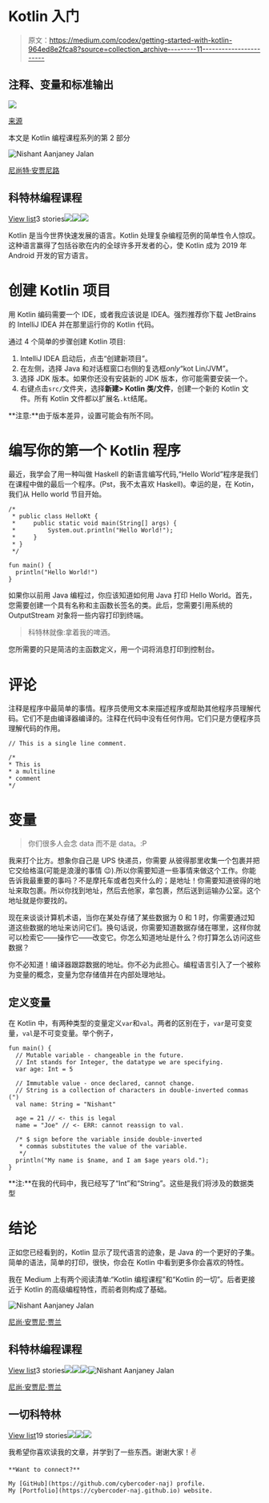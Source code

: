 # Kotlin 入门

> 原文：<https://medium.com/codex/getting-started-with-kotlin-964ed8e2fca8?source=collection_archive---------11----------------------->

## 注释、变量和标准输出

![](img/619bcd9141a4e9cb1c52a0ea71b60981.png)

[来源](https://www.google.com/url?sa=i&url=https%3A%2F%2Fwww.sngular.com%2Fkotlin-programming-good-idea%2F&psig=AOvVaw0qECcsYNQNpAk2Z2yosCeG&ust=1668215501544000&source=images&cd=vfe&ved=0CBEQ3YkBahcKEwjI_v-V-aT7AhUAAAAAHQAAAAAQAw)

本文是 Kotlin 编程课程系列的第 2 部分

![Nishant Aanjaney Jalan](img/c818d35ccc9090c3e339648aaa3eff62.png)

[尼尚特·安贾尼路](/@cybercoder.naj?source=post_page-----964ed8e2fca8--------------------------------)

## 科特林编程课程

[View list](/@cybercoder.naj/list/kotlin-programming-course-86768cb5ed32?source=post_page-----964ed8e2fca8--------------------------------)3 stories![](img/af31d8b6a38b2aedfb5b6a4ea35bb9e5.png)![](img/7bfe6e8668e81f20a02516b38a466460.png)![](img/9254825c74e733a26b215a4907e00574.png)

Kotlin 是当今世界快速发展的语言。Kotlin 处理复杂编程范例的简单性令人惊叹。这种语言赢得了包括谷歌在内的全球许多开发者的心，使 Kotlin 成为 2019 年 Android
开发的官方语言。

# 创建 Kotlin 项目

用 Kotlin 编码需要一个 IDE，或者我应该说是 IDEA。强烈推荐你下载 JetBrains 的 IntelliJ IDEA 并在那里运行你的 Kotlin 代码。

通过 4 个简单的步骤创建 Kotlin 项目:

1.  IntelliJ IDEA 启动后，点击“创建新项目”。
2.  在左侧，选择 Java 和对话框窗口右侧的复选框*only*“kot Lin/JVM”。
3.  选择 JDK 版本。如果你还没有安装新的 JDK 版本，你可能需要安装一个。
4.  右键点击`src/`文件夹，选择**新建> Kotlin 类/文件**，创建一个新的 Kotlin 文件。所有 Kotlin 文件都以扩展名`.kt`结尾。

**注意:**由于版本差异，设置可能会有所不同。

# 编写你的第一个 Kotlin 程序

最近，我学会了用一种叫做 Haskell 的新语言编写代码,“Hello World”程序是我们在课程中做的最后一个程序。(Pst，我不太喜欢 Haskell)。幸运的是，在 Kotin，我们从 Hello world 节目开始。

```
/*
 * public class HelloKt {
 *     public static void main(String[] args) {
 *         System.out.println("Hello World!");
 *     }
 * }
 */

fun main() {
  println("Hello World!")
}
```

如果你以前用 Java 编程过，你应该知道如何用 Java 打印 Hello World。首先，您需要创建一个具有名称和主函数长签名的类。此后，您需要引用系统的 OutputStream 对象将一些内容打印到终端。

> 科特林就像:拿着我的啤酒。

您所需要的只是简洁的主函数定义，用一个词将消息打印到控制台。

# 评论

注释是程序中最简单的事情。程序员使用文本来描述程序或帮助其他程序员理解代码。它们不是由编译器编译的。注释在代码中没有任何作用。它们只是方便程序员理解代码的作用。

```
// This is a single line comment.

/*
* This is
* a multiline
* comment
*/
```

# 变量

> 你们很多人会念 data 而不是 data。:P

我来打个比方。想象你自己是 UPS 快递员，你需要
从彼得那里收集一个包裹并把它交给格温(可能是浪漫的事情
😉).所以你需要知道一些事情来做这个工作。你能告诉我最重要的事吗？不是摩托车或者包夹什么的；是地址！你需要知道彼得的地址来取包裹。所以你找到地址，然后去他家，拿包裹，然后送到运输办公室。这个地址就是你要找的。

现在来谈谈计算机术语，当你在某处存储了某些数据为 0 和 1 时，你需要通过知道这些数据的地址来访问它们。换句话说，你需要知道数据存储在哪里，这样你就可以检索它——操作它——改变它。你怎么知道地址是什么？你打算怎么访问这些数据？

你不必知道！编译器跟踪数据的地址。你不必为此担心。编程语言引入了一个被称为变量的概念，变量为您存储值并在内部处理地址。

## 定义变量

在 Kotlin 中，有两种类型的变量定义`var`和`val`。两者的区别在于，`var`是可变变量，`val`是不可变变量。举个例子，

```
fun main() {
  // Mutable variable - changeable in the future.
  // Int stands for Integer, the datatype we are specifying.
  var age: Int = 5

  // Immutable value - once declared, cannot change.
  // String is a collection of characters in double-inverted commas (")
  val name: String = "Nishant"

  age = 21 // <- this is legal
  name = "Joe" // <- ERR: cannot reassign to val.

  /* $ sign before the variable inside double-inverted
   * commas substitutes the value of the variable.
   */
  println("My name is $name, and I am $age years old.");
}
```

**注:**在我的代码中，我已经写了“Int”和“String”。这些是我们将涉及的数据类型

# 结论

正如您已经看到的，Kotlin 显示了现代语言的迹象，是 Java 的一个更好的子集。简单的语法，简单的打印，很快，你会在 Kotlin 中看到更多你会喜欢的特性。

我在 Medium 上有两个阅读清单:“Kotlin 编程课程”和“Kotlin 的一切”。后者更接近于 Kotlin 的高级编程特性，而前者则构成了基础。

![Nishant Aanjaney Jalan](img/c818d35ccc9090c3e339648aaa3eff62.png)

[尼尚·安贾尼·贾兰](/@cybercoder.naj?source=post_page-----964ed8e2fca8--------------------------------)

## 科特林编程课程

[View list](/@cybercoder.naj/list/kotlin-programming-course-86768cb5ed32?source=post_page-----964ed8e2fca8--------------------------------)3 stories![](img/af31d8b6a38b2aedfb5b6a4ea35bb9e5.png)![](img/7bfe6e8668e81f20a02516b38a466460.png)![](img/9254825c74e733a26b215a4907e00574.png)![Nishant Aanjaney Jalan](img/c818d35ccc9090c3e339648aaa3eff62.png)

[尼尚·安贾尼·贾兰](/@cybercoder.naj?source=post_page-----964ed8e2fca8--------------------------------)

## 一切科特林

[View list](/@cybercoder.naj/list/everything-kotlin-fc4d61a1a661?source=post_page-----964ed8e2fca8--------------------------------)19 stories![](img/757546fc70de196ce06402bcc077266e.png)![](img/d2e95c73ed4a2f9f15edae279a477ff1.png)![](img/59c844a2966589e1fdca552917a1369c.png)

我希望你喜欢读我的文章，并学到了一些东西。谢谢大家！✌️

```
**Want to connect?**

My [GitHub](https://github.com/cybercoder-naj) profile.
My [Portfolio](https://cybercoder-naj.github.io) website.
```